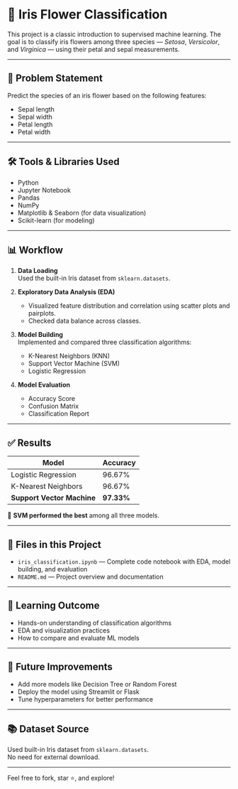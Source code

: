 # 🌸 Iris Flower Classification

This project is a classic introduction to supervised machine learning. The goal is to classify iris flowers among three species — *Setosa*, *Versicolor*, and *Virginica* — using their petal and sepal measurements.

---

## 📌 Problem Statement

Predict the species of an iris flower based on the following features:
- Sepal length
- Sepal width
- Petal length
- Petal width

---

## 🛠️ Tools & Libraries Used
- Python
- Jupyter Notebook
- Pandas
- NumPy
- Matplotlib & Seaborn (for data visualization)
- Scikit-learn (for modeling)

---

## 📊 Workflow

1. **Data Loading**  
   Used the built-in Iris dataset from `sklearn.datasets`.

2. **Exploratory Data Analysis (EDA)**  
   - Visualized feature distribution and correlation using scatter plots and pairplots.
   - Checked data balance across classes.

3. **Model Building**  
   Implemented and compared three classification algorithms:
   - K-Nearest Neighbors (KNN)
   - Support Vector Machine (SVM)
   - Logistic Regression

4. **Model Evaluation**  
   - Accuracy Score
   - Confusion Matrix
   - Classification Report

---

## ✅ Results

| Model               | Accuracy |
|--------------------|----------|
| Logistic Regression| 96.67%   |
| K-Nearest Neighbors| 96.67%   |
| **Support Vector Machine** | **97.33%** |

📌 **SVM performed the best** among all three models.

---

## 📁 Files in this Project
- `iris_classification.ipynb` — Complete code notebook with EDA, model building, and evaluation
- `README.md` — Project overview and documentation

---

## 🧠 Learning Outcome

- Hands-on understanding of classification algorithms
- EDA and visualization practices
- How to compare and evaluate ML models

---

## 🚀 Future Improvements

- Add more models like Decision Tree or Random Forest
- Deploy the model using Streamlit or Flask
- Tune hyperparameters for better performance

---


## 📚 Dataset Source

Used built-in Iris dataset from `sklearn.datasets`.  
No need for external download.

---

Feel free to fork, star ⭐, and explore!
